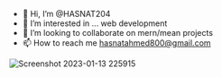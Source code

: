 - 👋 Hi, I’m @HASNAT204
- 👀 I’m interested in ... web development
- 💞️ I’m looking to collaborate on mern/mean projects 
- 📫 How to reach me hasnatahmed800@gmail.com

![Screenshot 2023-01-13 225915](https://user-images.githubusercontent.com/69316523/212485831-ed624874-75aa-4d45-b936-c62ce74f6d59.png)
